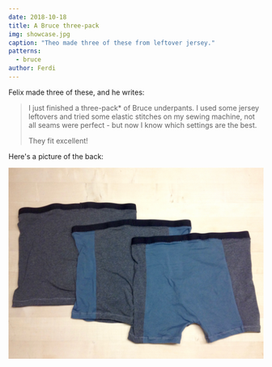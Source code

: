 ```yaml
---
date: 2018-10-18
title: A Bruce three-pack
img: showcase.jpg
caption: "Theo made three of these from leftover jersey."
patterns:
  - bruce
author: Ferdi
---
```


Felix made three of these, and he writes:

> I just finished a three-pack* of Bruce underpants. I used some jersey leftovers and tried some elastic stitches on my sewing machine, not all seams were perfect - but now I know which settings are the best. 
> 
> They fit excellent!

Here's a picture of the back:

![Back image](back.jpg)
